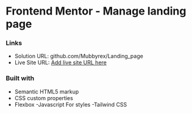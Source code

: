 # Frontend Mentor - Manage landing page

### Links

- Solution URL: github.com/Mubbyrex/Landing_page
- Live Site URL: [Add live site URL here](https://your-live-site-url.com)

### Built with

- Semantic HTML5 markup
- CSS custom properties
- Flexbox
  -Javascript
  For styles
  -Tailwind CSS
